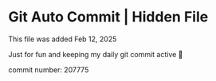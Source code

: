 # Git Auto Commit | Hidden File

This file was added Feb 12, 2025

Just for fun and keeping my daily git commit active 🤪

commit number: 207775
